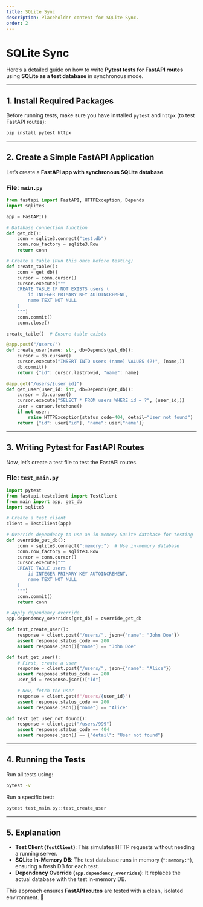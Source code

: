 ```yaml
---
title: SQLite Sync
description: Placeholder content for SQLite Sync.
order: 2
---
```


# SQLite Sync

Here’s a detailed guide on how to write **Pytest tests for FastAPI routes** using **SQLite as a test database** in synchronous mode.

---

## **1. Install Required Packages**
Before running tests, make sure you have installed `pytest` and `httpx` (to test FastAPI routes):

```bash
pip install pytest httpx
```

---

## **2. Create a Simple FastAPI Application**
Let’s create a **FastAPI app with synchronous SQLite database**.

### **File: `main.py`**
```python
from fastapi import FastAPI, HTTPException, Depends
import sqlite3

app = FastAPI()

# Database connection function
def get_db():
    conn = sqlite3.connect("test.db")
    conn.row_factory = sqlite3.Row
    return conn

# Create a table (Run this once before testing)
def create_table():
    conn = get_db()
    cursor = conn.cursor()
    cursor.execute("""
    CREATE TABLE IF NOT EXISTS users (
        id INTEGER PRIMARY KEY AUTOINCREMENT,
        name TEXT NOT NULL
    )
    """)
    conn.commit()
    conn.close()

create_table()  # Ensure table exists

@app.post("/users/")
def create_user(name: str, db=Depends(get_db)):
    cursor = db.cursor()
    cursor.execute("INSERT INTO users (name) VALUES (?)", (name,))
    db.commit()
    return {"id": cursor.lastrowid, "name": name}

@app.get("/users/{user_id}")
def get_user(user_id: int, db=Depends(get_db)):
    cursor = db.cursor()
    cursor.execute("SELECT * FROM users WHERE id = ?", (user_id,))
    user = cursor.fetchone()
    if not user:
        raise HTTPException(status_code=404, detail="User not found")
    return {"id": user["id"], "name": user["name"]}
```

---

## **3. Writing Pytest for FastAPI Routes**
Now, let’s create a test file to test the FastAPI routes.

### **File: `test_main.py`**
```python
import pytest
from fastapi.testclient import TestClient
from main import app, get_db
import sqlite3

# Create a test client
client = TestClient(app)

# Override dependency to use an in-memory SQLite database for testing
def override_get_db():
    conn = sqlite3.connect(":memory:")  # Use in-memory database
    conn.row_factory = sqlite3.Row
    cursor = conn.cursor()
    cursor.execute("""
    CREATE TABLE users (
        id INTEGER PRIMARY KEY AUTOINCREMENT,
        name TEXT NOT NULL
    )
    """)
    conn.commit()
    return conn

# Apply dependency override
app.dependency_overrides[get_db] = override_get_db

def test_create_user():
    response = client.post("/users/", json={"name": "John Doe"})
    assert response.status_code == 200
    assert response.json()["name"] == "John Doe"

def test_get_user():
    # First, create a user
    response = client.post("/users/", json={"name": "Alice"})
    assert response.status_code == 200
    user_id = response.json()["id"]

    # Now, fetch the user
    response = client.get(f"/users/{user_id}")
    assert response.status_code == 200
    assert response.json()["name"] == "Alice"

def test_get_user_not_found():
    response = client.get("/users/999")
    assert response.status_code == 404
    assert response.json() == {"detail": "User not found"}
```

---

## **4. Running the Tests**
Run all tests using:

```bash
pytest -v
```

Run a specific test:

```bash
pytest test_main.py::test_create_user
```

---

## **5. Explanation**
- **Test Client (`TestClient`)**: This simulates HTTP requests without needing a running server.
- **SQLite In-Memory DB**: The test database runs in memory (`":memory:"`), ensuring a fresh DB for each test.
- **Dependency Override (`app.dependency_overrides`)**: It replaces the actual database with the test in-memory DB.

This approach ensures **FastAPI routes** are tested with a clean, isolated environment. 🚀
